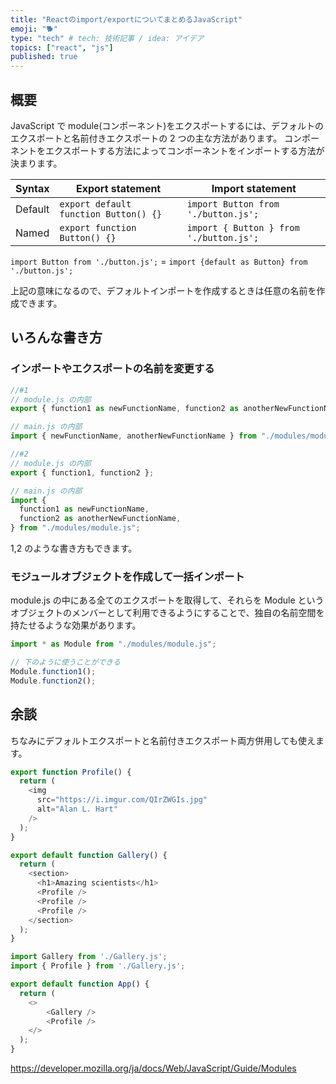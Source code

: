 ```yaml
---
title: "Reactのimport/exportについてまとめるJavaScript"
emoji: "🐕"
type: "tech" # tech: 技術記事 / idea: アイデア
topics: ["react", "js"]
published: true
---
```


## 概要

JavaScript で module(コンポーネント)をエクスポートするには、デフォルトのエクスポートと名前付きエクスポートの 2 つの主な方法があります。
コンポーネントをエクスポートする方法によってコンポーネントをインポートする方法が決まります。

| Syntax  | Export statement                      | Import statement                        |
| ------- | ------------------------------------- | --------------------------------------- |
| Default | `export default function Button() {}` | `import Button from './button.js';`     |
| Named   | `export function Button() {} `        | `import { Button } from './button.js';` |

`import Button from './button.js';` = `import {default as Button} from './button.js';`

上記の意味になるので、デフォルトインポートを作成するときは任意の名前を作成できます。

## いろんな書き方

### インポートやエクスポートの名前を変更する

```js
//#1
// module.js の内部
export { function1 as newFunctionName, function2 as anotherNewFunctionName };

// main.js の内部
import { newFunctionName, anotherNewFunctionName } from "./modules/module.js";

//#2
// module.js の内部
export { function1, function2 };

// main.js の内部
import {
  function1 as newFunctionName,
  function2 as anotherNewFunctionName,
} from "./modules/module.js";
```

1,2 のような書き方もできます。

### モジュールオブジェクトを作成して一括インポート

module.js の中にある全てのエクスポートを取得して、それらを Module というオブジェクトのメンバーとして利用できるようにすることで、独自の名前空間を持たせるような効果があります。

```js
import * as Module from "./modules/module.js";

// 下のように使うことができる
Module.function1();
Module.function2();
```

## 余談

ちなみにデフォルトエクスポートと名前付きエクスポート両方併用しても使えます。

```jsx:Gallery.js
export function Profile() {
  return (
    <img
      src="https://i.imgur.com/QIrZWGIs.jpg"
      alt="Alan L. Hart"
    />
  );
}

export default function Gallery() {
  return (
    <section>
      <h1>Amazing scientists</h1>
      <Profile />
      <Profile />
      <Profile />
    </section>
  );
}
```

```jsx:App.js
import Gallery from './Gallery.js';
import { Profile } from './Gallery.js';

export default function App() {
  return (
    <>
        <Gallery />
        <Profile />
    </>
  );
}
```

https://developer.mozilla.org/ja/docs/Web/JavaScript/Guide/Modules

